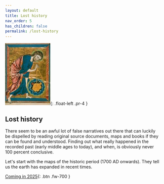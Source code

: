 ```yaml
---
layout: default
title: Lost history
nav_order: 5
has_children: false
permalink: /lost-history
---
```


![Mapparium](/assets/images/lost-history/lost-history-200px.jpg "Mapparium"){: .float-left .pr-4 } 

## Lost history

There seem to be an awful lot of false narratives out there that can luckily be dispelled by reading original source documents, maps and books if they can be found and understood. Finding out what really happened in the recorded past (early middle ages to today), and when, is obviously never 100 percent conclusive. 

Let's start with the maps of the historic period (1700 AD onwards). They tell us the earth has expanded in recent times.

[Coming in 2025](/books){: .btn .fw-700 }

<br>
<br>
